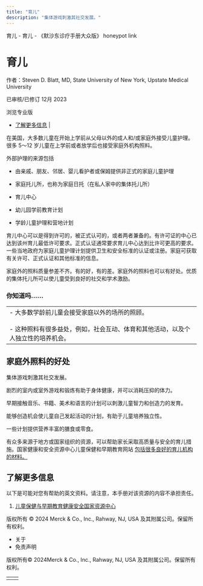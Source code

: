 ```yaml
---
title: "育儿"
description: "集体游戏刺激其社交发展。"
---
```


﻿育儿 \- 育儿 \- 《默沙东诊疗手册大众版》 honeypot link

# 育儿

作者：Steven D. Blatt, MD, State University of New York, Upstate Medical University

已审核/已修订 12月 2023

浏览专业版

- [了解更多信息](#了解更多信息_v16231404_zh) \|

在美国，大多数儿童在开始上学前从父母以外的成人和/或家庭外接受儿童护理。很多 5～12 岁儿童在上学前或者放学后也接受家庭外机构照料。

外部护理的来源包括

- 由亲戚、朋友、邻居、婴儿看护者或保姆提供非正式的家庭儿童护理

- 家庭托儿所，也称为家庭日托（在私人家中的集体托儿所）

- 育儿中心

- 幼儿园学前教育计划

- 学龄儿童护理和营地计划


育儿中心可以是得到许可的，被正式认可的，或者两者兼备的。有许可证的中心已达到该州育儿最低许可要求。正式认证通常要求育儿中心达到比许可更高的要求。一些当地政府为家庭儿童护理计划提供卫生和安全标准的认证或注册。家庭可获取有关许可、正式认证和其他标准的信息。

家庭外的照料质量参差不齐。有的好，有的差。家庭外的照料也可以有好处。优质的集体托儿所可以使儿童受到良好的社交和学术激励。

### 你知道吗……

|     |
| --- |
| - 大多数学龄前儿童会接受家庭以外的场所的照顾。<br>  <br>- 这种照料有很多益处，例如，社会互动、体育和其他活动，以及个人独立性的培养机会。 |

## 家庭外照料的好处

集体游戏刺激其社交发展。

剧烈的室内或室外游戏和锻炼有助于身体健康，并可以消耗压抑的体力。

早期接触音乐、书籍、美术和语言的计划可以刺激儿童智力和创造力的发育。

能够创造机会使儿童自己发起活动的计划，有助于儿童培养独立性。

一些计划提供营养丰富的膳食或零食。

有众多来源于地方或国家组织的资源，可以帮助家长采取高质量与安全的育儿措施。国家健康和安全资源中心儿童保健和早期教育网站 [包括很多良好的育儿机构的材料。](http://nrckids.org/)

## 了解更多信息

以下是可能对您有帮助的英文资料。请注意，本手册对该资源的内容不承担责任。

1. [儿童保健与早期教育健康安全国家资源中心](http://nrckids.org/)




版权所有 © 2024
Merck & Co., Inc., Rahway, NJ, USA 及其附属公司。保留所有权利。

- 关于
- 免责声明

版权所有© 2024Merck & Co., Inc., Rahway, NJ, USA 及其附属公司。保留所有权利。

|     |     |
| --- | --- |
|  |  |